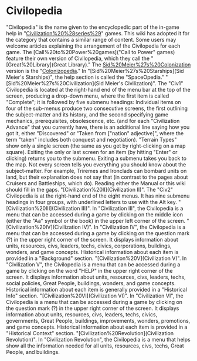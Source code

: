 # Civilopedia

"Civilopedia" is the name given to the encyclopedic part of the in-game help in "[Civilization%20%28series%29](Civilization)" games. This wiki has adopted it for the category that contains a similar range of content.
Some users may welcome articles explaining the arrangement of the Civilopedia for each game.
The [Call%20to%20Power%20games]("Call to Power" games) feature their own version of Civilopedia, which they call the "[Great%20Library](Great Library)." The [Sid%20Meier%27s%20Colonization](Colonization) version is the "[Colonizopedia](Colonizopedia)." In "[Sid%20Meier%27s%20Starships](Sid Meier's Starships)", the help section is called the "SpaceOpedia."
"[Sid%20Meier%27s%20Civilization](Sid Meier's Civilization)".
The "Civ1" Civilopedia is located at the right-hand end of the menu bar at the top of the screen, producing a drop-down menu, where the first item is called "Complete"; it is followed by five submenu headings:
Individual items on four of the sub-menus produce two consecutive screens, the first outlining the subject-matter and its history, and the second specifying game mechanics, prerequisites, obsolescence, etc. (and for each "Civilization Advance" that you currently have, there is an additional line saying how you got it, either "Discovered" or "Taken from ["nation" adjective]", where the term "taken" includes both conquest and negotiation). "Terrain Types" show only a single screen (the same as you get by right-clicking on a map square). Exiting the only or last screen for an item (by hitting "Enter" or clicking) returns you to the submenu. Exiting a submenu takes you back to the map.
Not every screen tells you everything you should know about the subject-matter. For example, Triremes and Ironclads can bombard units on land, but their explanation does not say that (in contrast to the pages about Cruisers and Battleships, which do). Reading either the Manual or this wiki should fill in the gaps.
"[Civilization%20II](Civilization II)".
The "Civ2" Civilopedia is at the right-hand end of the eight menus. It has nine submenu headings in four groups, with underlined letters to use with the Alt key.
"[Civilization%20III](Civilization III)".
In "Civilization III", the Civilopedia is a menu that can be accessed during a game by clicking on the middle icon (either the "Aa" symbol or the book) in the upper left corner of the screen.
"[Civilization%20IV](Civilization IV)".
In "Civilization IV", the Civilopedia is a menu that can be accessed during a game by clicking on the question mark (?) in the upper right corner of the screen. It displays information about units, resources, civs, leaders, techs, civics, corporations, buildings, wonders, and game concepts. Historical information about each item is provided in a "Background" section.
"[Civilization%20V](Civilization V)".
In "Civilization V", the Civilopedia is a menu that can be accessed during a game by clicking on the word "HELP" in the upper right corner of the screen. It displays information about units, resources, civs, leaders, techs, social policies, Great People, buildings, wonders, and game concepts. Historical information about each item is generally provided in a "Historical Info" section.
"[Civilization%20VI](Civilization VI)".
In "Civilization VI", the Civilopedia is a menu that can be accessed during a game by clicking on the question mark (?) in the upper right corner of the screen. It displays information about units, resources, civs, leaders, techs, civics, governments, Great People, buildings, improvements, wonders, promotions, and game concepts. Historical information about each item is provided in a "Historical Context" section.
"[Civilization%20Revolution](Civilization Revolution)".
In "Civilization Revolution", the Civilopedia is a menu that helps show all the information needed for all units, resources, civs, techs, Great People, and buildings.